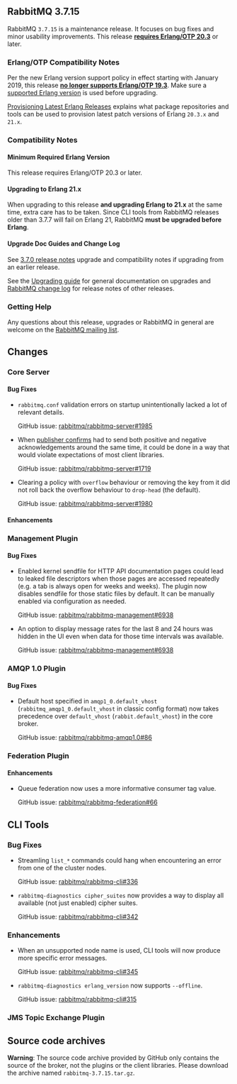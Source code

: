 ## RabbitMQ 3.7.15

RabbitMQ `3.7.15` is a maintenance release. It focuses on bug fixes and minor usability improvements.
This release [**requires Erlang/OTP 20.3**](https://www.rabbitmq.com/which-erlang.html) or later.

### Erlang/OTP Compatibility Notes

Per the new Erlang version support policy in effect starting with January 2019,
this release [**no longer supports Erlang/OTP 19.3**](https://groups.google.com/d/msg/rabbitmq-users/G4UJ9zbIYHs/qCeyjkjyCQAJ).
Make sure a [supported Erlang version](https://www.rabbitmq.com/which-erlang.html) is used before upgrading.

[Provisioning Latest Erlang Releases](https://www.rabbitmq.com/which-erlang.html#erlang-repositories) explains
what package repositories and tools can be used to provision latest patch versions of Erlang `20.3.x` and `21.x`.

### Compatibility Notes

#### Minimum Required Erlang Version

This release requires Erlang/OTP 20.3 or later.

#### Upgrading to Erlang 21.x

When upgrading to this release **and upgrading Erlang to 21.x** at the same time, extra care has to be taken.
Since CLI tools from RabbitMQ releases older than 3.7.7 will fail on Erlang 21,
RabbitMQ **must be upgraded before Erlang**.

#### Upgrade Doc Guides and Change Log

See [3.7.0 release notes](https://github.com/rabbitmq/rabbitmq-server/releases/tag/v3.7.0) upgrade
and compatibility notes if upgrading from an earlier release.

See the [Upgrading guide](http://www.rabbitmq.com/upgrade.html) for general documentation on upgrades
and [RabbitMQ change log](http://www.rabbitmq.com/changelog.html) for release notes of other releases.

### Getting Help

Any questions about this release, upgrades or RabbitMQ in general are welcome on the
[RabbitMQ mailing list](https://groups.google.com/forum/#!forum/rabbitmq-users).


## Changes

### Core Server

#### Bug Fixes

 * `rabbitmq.conf` validation errors on startup unintentionally lacked a lot of relevant details.

   GitHub issue: [rabbitmq/rabbitmq-server#1985](https://github.com/rabbitmq/rabbitmq-server/issues/1985)

 * When [publisher confirms](https://www.rabbitmq.com/confirms.html) had to send both positive and negative acknowledgements around the same time,
   it could be done in a way that would violate expectations of most client libraries.

   GitHub issue: [rabbitmq/rabbitmq-server#1719](https://github.com/rabbitmq/rabbitmq-server/pull/1719)

 * Clearing a policy with `overflow` behaviour or removing the key from it did not
   roll back the overflow behaviour to `drop-head` (the default).

   GitHub issue: [rabbitmq/rabbitmq-server#1980](https://github.com/rabbitmq/rabbitmq-server/issues/1980)

#### Enhancements


### Management Plugin

#### Bug Fixes

 * Enabled kernel sendfile for HTTP API documentation pages could lead to leaked file descriptors
   when those pages are accessed repeatedly (e.g. a tab is always open for weeks and weeks).
   The plugin now disables sendfile for those static files by default. It can be manually enabled
   via configuration as needed.

   GitHub issue: [rabbitmq/rabbitmq-management#6938](https://github.com/rabbitmq/rabbitmq-management/pull/698)

 * An option to display message rates for the last 8 and 24 hours was hidden in the UI even when data
   for those time intervals was available.

   GitHub issue: [rabbitmq/rabbitmq-management#6938](https://github.com/rabbitmq/rabbitmq-management/pull/698)


### AMQP 1.0 Plugin

#### Bug Fixes

 * Default host specified in `amqp1_0.default_vhost` (`rabbitmq_amqp1_0.default_vhost` in classic config format)
   now takes precedence over `default_vhost` (`rabbit.default_vhost`) in the core broker.

   GitHub issue: [rabbitmq/rabbitmq-amqp1.0#86](https://github.com/rabbitmq/rabbitmq-amqp1.0/pull/86)



### Federation Plugin

#### Enhancements

 * Queue federation now uses a more informative consumer tag value.

   GitHub issue: [rabbitmq/rabbitmq-federation#66](https://github.com/rabbitmq/rabbitmq-federation/issues/66)


## CLI Tools

### Bug Fixes

 * Streamling `list_*` commands could hang when encountering an error from one of the cluster nodes.

   GitHub issue: [rabbitmq/rabbitmq-cli#336](https://github.com/rabbitmq/rabbitmq-cli/issues/336)

 * `rabbitmq-diagnostics cipher_suites` now provides a way to display all available (not just enabled)
   cipher suites.

   GitHub issue: [rabbitmq/rabbitmq-cli#342](https://github.com/rabbitmq/rabbitmq-cli/issues/342)

### Enhancements

 * When an unsupported node name is used, CLI tools will now produce more specific error messages.

   GitHub issue: [rabbitmq/rabbitmq-cli#345](https://github.com/rabbitmq/rabbitmq-cli/issues/345)

 * `rabbitmq-diagnostics erlang_version` now supports `--offline`.

   GitHub issue: [rabbitmq/rabbitmq-cli#315](https://github.com/rabbitmq/rabbitmq-cli/issues/315)


### JMS Topic Exchange Plugin




## Source code archives

**Warning**: The source code archive provided by GitHub only contains the source of the broker,
not the plugins or the client libraries. Please download the archive named `rabbitmq-3.7.15.tar.gz`.

